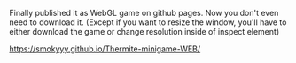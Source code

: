 Finally published it as WebGL game on github pages. Now you don't even need to download it. 
(Except if you want to resize the window, you'll have to either download the game or change resolution inside of inspect element)

https://smokyyy.github.io/Thermite-minigame-WEB/
